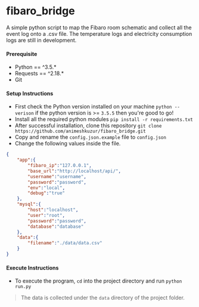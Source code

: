 # fibaro_bridge
A simple python script to map the Fibaro room schematic and collect all the event log onto a .csv file. The temperature logs and electricity consumption logs are still in development.

#### Prerequisite
* Python == ^3.5.*
* Requests == ^2.18.*
* Git

#### Setup Instructions
* First check the Python version installed on your machine `python --verison` if the python version is >= `3.5.5` then you're good to go!
* Install all the required python modules `pip install -r requirements.txt`
* After successful installation, clone this repository `git clone https://github.com/animeshkuzur/fibaro_bridge.git`
* Copy and rename the `config.json.example` file to `config.json`
* Change the following values inside the file.
```json
{
	"app":{
		"fibaro_ip":"127.0.0.1",
		"base_url":"http://localhost/api/",
		"username":"username",
		"password":"password",
		"env":"local",
		"debug":"true"
	},
	"mysql":{
		"host":"localhost",
        "user":"root",
        "password":"password",
        "database":"database"
	},
	"data":{
		"filename":"./data/data.csv"
	}
}
```

#### Execute Instructions
* To execute the program, `cd` into the project directory and run `python run.py`

> The data is collected under the `data` directory of the project folder.